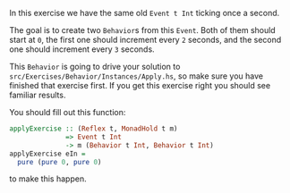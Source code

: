In this exercise we have the same old `Event t Int` ticking once a second.

The goal is to create two `Behavior`s from this `Event`.  Both of them should start at `0`, the first one should increment every `2` seconds, and the second one should increment every `3` seconds.

This `Behavior` is going to drive your solution to `src/Exercises/Behavior/Instances/Apply.hs`, so make sure you have finished that exercise first.
If you get this exercise right you should see familiar results.

You should fill out this function:

```haskell
applyExercise :: (Reflex t, MonadHold t m)
              => Event t Int
              -> m (Behavior t Int, Behavior t Int)
applyExercise eIn =
  pure (pure 0, pure 0)
```

to make this happen.
